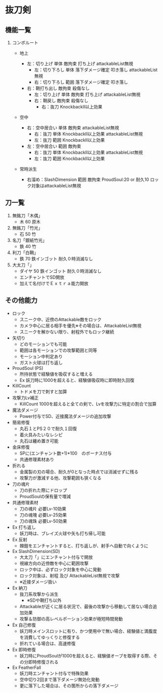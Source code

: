 抜刀剣
=================

機能一覧
---------

1. コンボルート
    * 地上
        * 左：切り上げ
        単体 敵拘束 打ち上げ attackableList無視
            * 左：切り下ろし
            単体 落下ダメージ確定 叩き落し attackableList無視
            * 右：切り下ろし
            範囲 落下ダメージ確定 叩き落し
        * 右：鞘打ち出し
        敵拘束  殺傷なし
            * 左：切り上げ
            単体 敵拘束 打ち上げ attackableList無視
            * 右：鞘戻し
            敵拘束  殺傷なし
                * 右：抜刀
                KnockbackII以上効果
    * 空中
	    * 右：空中居合い
	    単体 敵拘束  attackableList無視
	        * 右：抜刀
	        単体 KnockbackII以上効果  attackableList無視
	        * 左：抜刀
	        範囲 KnockbackII以上効果
	    * 左：空中居合い
	    範囲 敵拘束
	        * 右：抜刀
	        単体 KnockbackII以上効果  attackableList無視
	        * 左：抜刀
	        範囲 KnockbackII以上効果

    * 常時派生
        * 右溜め：SlashDimension
        範囲 敵拘束 ProudSoul:20 or 耐久10 ロック対象はattackableList無視

刀一覧
--------

1. 無銘刀「木偶」
    * 木 60 原木
2. 無銘刀「竹光」
    * 石 50 竹
3. 名刀「銀紙竹光」
    * 鉄 40 竹
4. 利刀「白鞘」
    * 鉄 70 鉄インゴット 耐久０時消滅なし
5. 大太刀「」
    * ダイヤ 50 鉄インゴット 耐久０時消滅なし
    * エンチャントでSD開放
    * 加えて名付けでＥｘｔｒａ能力開放

その他能力
-----------

* ロック
    * スニーク中、近傍のAttackable敵をロック
    * カメラ中心に居る相手を優先※その場合は、AttackableList無視
    * スニークを解かない限り、射程外でもロック継続
* 矢切り
    * どのモーションでも可能
    * 範囲は各モーションでの攻撃範囲と同等
    * モーション中判定あり
    * ガスト火球は打ち返し
* ProudSoul  (PS)
    * 所持状態で経験値を吸収すると増える
    * Ex 妖刀時に1000を超えると、経験値吸収時に即時耐久回復
* KillCount
    * トドメを刀で刺すと加算
* 攻撃力Lv補正
    * KillCount 1000を超えると全ての剣で、Lvを攻撃力に特定の割合で加算
* 魔法ダメージ
    * Power付与でSD、近接魔法ダメージの追加攻撃
*  簡易修復
    * 丸石１とPS２０で耐久１回復
    * 着火具みたいなレシピ
    * 丸石は纏め置き可能
* 金床修復
    * SPに(エンチャント数+1)*100　のボーナス付与
    * 共通修理素材あり
* 折れる
    * 金属製の刃の場合、耐久が0となった時点では消滅せずに残る
    * 攻撃力が激減する他、攻撃範囲も狭くなる
* 刀の魂片
    * 刀の折れた際にドロップ
    * ProudSoulの保有量で増減
* 共通修理素材
    * 刀の魂片 必要Lv-10効果
    * 刀の魂塊 必要Lv-25効果
    * 刀の魂珠 必要Lv-50効果
* Ex 打ち返し
    * 妖刀時は、ブレイズ火球や矢も打ち帰し可能
* Ex 反射
    * 棘鎧をエンチャントすると、打ち返しが、射手へ自動で向くように
* Ex SlashDimension(SD)
    * 大太刀「」にエンチャント付与で開放
    * 視線方向の近傍敵を中心に範囲攻撃
    * ロック中は、必ずロック対象を中心に発動
    * ロック対象は、射程 及び AttackableList無視で攻撃
    * ※近接ダメージ扱い
* Ex 納刀
    * 抜刀系攻撃から派生
        * ※SDや鞘打ち以外
    * Attackableが近くに居る状況で、最後の攻撃から移動して居ない場合追加効果
    * 攻撃＆防御の高レベルポーション効果が極短時間発動
* Ex 自己修復
    * 妖刀時メインスロットに有り、かつ使用中で無い場合、経験値と満腹度を消費してゆっくりと修復する
    * 折れている場合は、高速修復
* Ex 即時修復
    * 妖刀時にProudSoulが1000を超えると、経験値オーブを取得する際、その分即時修復される
* Ex FeatherFall
    * 妖刀時エンチャント付与で特殊効果
    * 空中切り2回まで落下ダメージ無効化発動
    * 更に落下した場合は、その箇所からの落下ダメージ
